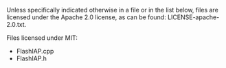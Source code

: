 Unless specifically indicated otherwise in a file or in the list below, files are licensed under the Apache 2.0 license,
as can be found: LICENSE-apache-2.0.txt.

Files licensed under MIT:

- FlashIAP.cpp
- FlashIAP.h
